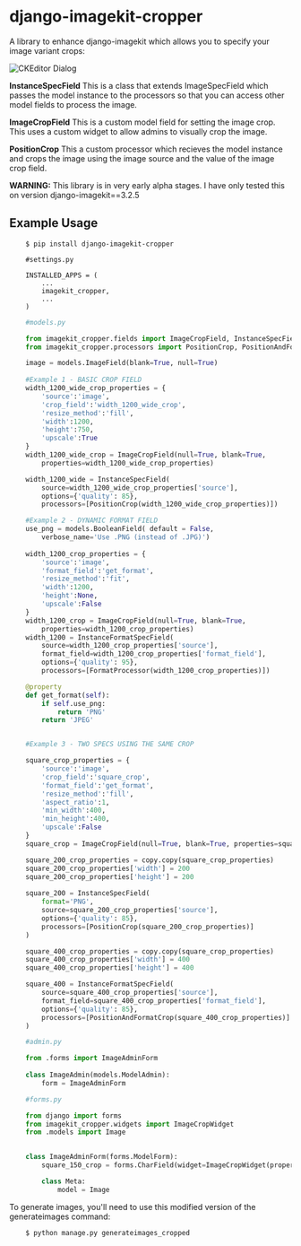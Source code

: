 # django-imagekit-cropper
A library to enhance django-imagekit which allows you to specify your image variant crops:

![CKEditor Dialog](https://raw.github.com/ninapavlich/django-imagekit-cropper/master/docs/screenshots/crop_screenshot.png)

**InstanceSpecField** This is a class that extends ImageSpecField which passes the model instance to 
the processors so that you can access other model fields to process the image.

**ImageCropField** This is a custom model field for setting the image crop. This uses a custom
widget to allow admins to visually crop the image.

**PositionCrop** This a custom processor which recieves the model instance and crops the image
using the image source and the value of the image crop field.

**WARNING:** This library is in very early alpha stages. I have only tested this on version django-imagekit==3.2.5

## Example Usage
```
    $ pip install django-imagekit-cropper
```

```
    #settings.py

    INSTALLED_APPS = (
        ...
        imagekit_cropper,
        ...
    )
```    


```python
    #models.py

    from imagekit_cropper.fields import ImageCropField, InstanceSpecField, InstanceFormatSpecField
    from imagekit_cropper.processors import PositionCrop, PositionAndFormatCrop, FormatProcessor

    image = models.ImageField(blank=True, null=True)
    
    #Example 1 - BASIC CROP FIELD
    width_1200_wide_crop_properties = {
        'source':'image',
        'crop_field':'width_1200_wide_crop', 
        'resize_method':'fill',
        'width':1200,
        'height':750, 
        'upscale':True
    }
    width_1200_wide_crop = ImageCropField(null=True, blank=True, 
        properties=width_1200_wide_crop_properties)

    width_1200_wide = InstanceSpecField( 
        source=width_1200_wide_crop_properties['source'], 
        options={'quality': 85}, 
        processors=[PositionCrop(width_1200_wide_crop_properties)])

    #Example 2 - DYNAMIC FORMAT FIELD
    use_png = models.BooleanField( default = False, 
        verbose_name='Use .PNG (instead of .JPG)')
    
    width_1200_crop_properties = {
        'source':'image',
        'format_field':'get_format',
        'resize_method':'fit',
        'width':1200,
        'height':None, 
        'upscale':False
    }
    width_1200_crop = ImageCropField(null=True, blank=True, 
        properties=width_1200_crop_properties)
    width_1200 = InstanceFormatSpecField( 
        source=width_1200_crop_properties['source'], 
        format_field=width_1200_crop_properties['format_field'],
        options={'quality': 95}, 
        processors=[FormatProcessor(width_1200_crop_properties)])

    @property
    def get_format(self):
        if self.use_png:
            return 'PNG'
        return 'JPEG'


    #Example 3 - TWO SPECS USING THE SAME CROP

    square_crop_properties = {
        'source':'image',
        'crop_field':'square_crop', 
        'format_field':'get_format',
        'resize_method':'fill',
        'aspect_ratio':1,
        'min_width':400,
        'min_height':400,
        'upscale':False
    }
    square_crop = ImageCropField(null=True, blank=True, properties=square_crop_properties)

    square_200_crop_properties = copy.copy(square_crop_properties)
    square_200_crop_properties['width'] = 200
    square_200_crop_properties['height'] = 200
    
    square_200 = InstanceSpecField(
        format='PNG',
        source=square_200_crop_properties['source'], 
        options={'quality': 85}, 
        processors=[PositionCrop(square_200_crop_properties)]
    )

    square_400_crop_properties = copy.copy(square_crop_properties)
    square_400_crop_properties['width'] = 400
    square_400_crop_properties['height'] = 400

    square_400 = InstanceFormatSpecField(
        source=square_400_crop_properties['source'], 
        format_field=square_400_crop_properties['format_field'],
        options={'quality': 85}, 
        processors=[PositionAndFormatCrop(square_400_crop_properties)]
    )

```  

```python
    #admin.py

    from .forms import ImageAdminForm
    
    class ImageAdmin(models.ModelAdmin):
        form = ImageAdminForm

```        

```python
    #forms.py

    from django import forms
    from imagekit_cropper.widgets import ImageCropWidget    
    from .models import Image

    
    class ImageAdminForm(forms.ModelForm):
        square_150_crop = forms.CharField(widget=ImageCropWidget(properties=Image.square_150_crop_properties, help_text=Image.help['square_150_crop']))

        class Meta:
            model = Image

``` 

To generate images, you'll need to use this modified version of the generateimages command:
```
    $ python manage.py generateimages_cropped
```


